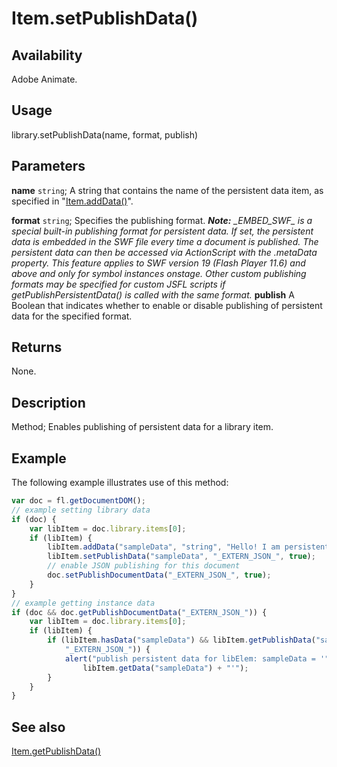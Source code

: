 # Item.setPublishData()

## Availability

Adobe Animate.

## Usage

library.setPublishData(name, format, publish)

## Parameters

**name** `string`; A string that contains the name of the persistent data item, as specified in "[Item.addData()](../Item_object/Item.md)".

**format** `string`; Specifies the publishing format.
***Note:** \_EMBED\_SWF\_ is a special built-in publishing format for persistent data. If set, the persistent data is embedded in the SWF file every time a document is published. The persistent data can then be accessed via ActionScript with the*
*.metaData property. This feature applies to SWF version 19 (Flash Player 11.6) and above and only for symbol instances onstage. Other custom publishing formats may be specified for custom JSFL scripts if getPublishPersistentData() is called with the same format.*
**publish** A Boolean that indicates whether to enable or disable publishing of persistent data for the specified format.

## Returns

None.

## Description

Method; Enables publishing of persistent data for a library item.

## Example

The following example illustrates use of this method:

```javascript
var doc = fl.getDocumentDOM();
// example setting library data
if (doc) {
    var libItem = doc.library.items[0];
    if (libItem) {
        libItem.addData("sampleData", "string", "Hello! I am persistent Data.");
        libItem.setPublishData("sampleData", "_EXTERN_JSON_", true);
        // enable JSON publishing for this document
        doc.setPublishDocumentData("_EXTERN_JSON_", true);
    }
}
// example getting instance data
if (doc && doc.getPublishDocumentData("_EXTERN_JSON_")) {
    var libItem = doc.library.items[0];
    if (libItem) {
        if (libItem.hasData("sampleData") && libItem.getPublishData("sampleData",
            "_EXTERN_JSON_")) {
            alert("publish persistent data for libElem: sampleData = '" +
                libItem.getData("sampleData") + "'");
        }
    }
}
```

## See also

[Item.getPublishData()](../Item_object/Item2.md)
